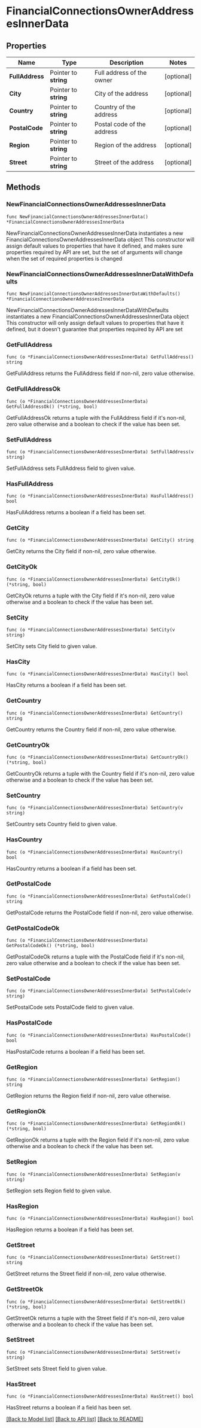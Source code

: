 # FinancialConnectionsOwnerAddressesInnerData

## Properties

Name | Type | Description | Notes
------------ | ------------- | ------------- | -------------
**FullAddress** | Pointer to **string** | Full address of the owner | [optional] 
**City** | Pointer to **string** | City of the address | [optional] 
**Country** | Pointer to **string** | Country of the address | [optional] 
**PostalCode** | Pointer to **string** | Postal code of the address | [optional] 
**Region** | Pointer to **string** | Region of the address | [optional] 
**Street** | Pointer to **string** | Street of the address | [optional] 

## Methods

### NewFinancialConnectionsOwnerAddressesInnerData

`func NewFinancialConnectionsOwnerAddressesInnerData() *FinancialConnectionsOwnerAddressesInnerData`

NewFinancialConnectionsOwnerAddressesInnerData instantiates a new FinancialConnectionsOwnerAddressesInnerData object
This constructor will assign default values to properties that have it defined,
and makes sure properties required by API are set, but the set of arguments
will change when the set of required properties is changed

### NewFinancialConnectionsOwnerAddressesInnerDataWithDefaults

`func NewFinancialConnectionsOwnerAddressesInnerDataWithDefaults() *FinancialConnectionsOwnerAddressesInnerData`

NewFinancialConnectionsOwnerAddressesInnerDataWithDefaults instantiates a new FinancialConnectionsOwnerAddressesInnerData object
This constructor will only assign default values to properties that have it defined,
but it doesn't guarantee that properties required by API are set

### GetFullAddress

`func (o *FinancialConnectionsOwnerAddressesInnerData) GetFullAddress() string`

GetFullAddress returns the FullAddress field if non-nil, zero value otherwise.

### GetFullAddressOk

`func (o *FinancialConnectionsOwnerAddressesInnerData) GetFullAddressOk() (*string, bool)`

GetFullAddressOk returns a tuple with the FullAddress field if it's non-nil, zero value otherwise
and a boolean to check if the value has been set.

### SetFullAddress

`func (o *FinancialConnectionsOwnerAddressesInnerData) SetFullAddress(v string)`

SetFullAddress sets FullAddress field to given value.

### HasFullAddress

`func (o *FinancialConnectionsOwnerAddressesInnerData) HasFullAddress() bool`

HasFullAddress returns a boolean if a field has been set.

### GetCity

`func (o *FinancialConnectionsOwnerAddressesInnerData) GetCity() string`

GetCity returns the City field if non-nil, zero value otherwise.

### GetCityOk

`func (o *FinancialConnectionsOwnerAddressesInnerData) GetCityOk() (*string, bool)`

GetCityOk returns a tuple with the City field if it's non-nil, zero value otherwise
and a boolean to check if the value has been set.

### SetCity

`func (o *FinancialConnectionsOwnerAddressesInnerData) SetCity(v string)`

SetCity sets City field to given value.

### HasCity

`func (o *FinancialConnectionsOwnerAddressesInnerData) HasCity() bool`

HasCity returns a boolean if a field has been set.

### GetCountry

`func (o *FinancialConnectionsOwnerAddressesInnerData) GetCountry() string`

GetCountry returns the Country field if non-nil, zero value otherwise.

### GetCountryOk

`func (o *FinancialConnectionsOwnerAddressesInnerData) GetCountryOk() (*string, bool)`

GetCountryOk returns a tuple with the Country field if it's non-nil, zero value otherwise
and a boolean to check if the value has been set.

### SetCountry

`func (o *FinancialConnectionsOwnerAddressesInnerData) SetCountry(v string)`

SetCountry sets Country field to given value.

### HasCountry

`func (o *FinancialConnectionsOwnerAddressesInnerData) HasCountry() bool`

HasCountry returns a boolean if a field has been set.

### GetPostalCode

`func (o *FinancialConnectionsOwnerAddressesInnerData) GetPostalCode() string`

GetPostalCode returns the PostalCode field if non-nil, zero value otherwise.

### GetPostalCodeOk

`func (o *FinancialConnectionsOwnerAddressesInnerData) GetPostalCodeOk() (*string, bool)`

GetPostalCodeOk returns a tuple with the PostalCode field if it's non-nil, zero value otherwise
and a boolean to check if the value has been set.

### SetPostalCode

`func (o *FinancialConnectionsOwnerAddressesInnerData) SetPostalCode(v string)`

SetPostalCode sets PostalCode field to given value.

### HasPostalCode

`func (o *FinancialConnectionsOwnerAddressesInnerData) HasPostalCode() bool`

HasPostalCode returns a boolean if a field has been set.

### GetRegion

`func (o *FinancialConnectionsOwnerAddressesInnerData) GetRegion() string`

GetRegion returns the Region field if non-nil, zero value otherwise.

### GetRegionOk

`func (o *FinancialConnectionsOwnerAddressesInnerData) GetRegionOk() (*string, bool)`

GetRegionOk returns a tuple with the Region field if it's non-nil, zero value otherwise
and a boolean to check if the value has been set.

### SetRegion

`func (o *FinancialConnectionsOwnerAddressesInnerData) SetRegion(v string)`

SetRegion sets Region field to given value.

### HasRegion

`func (o *FinancialConnectionsOwnerAddressesInnerData) HasRegion() bool`

HasRegion returns a boolean if a field has been set.

### GetStreet

`func (o *FinancialConnectionsOwnerAddressesInnerData) GetStreet() string`

GetStreet returns the Street field if non-nil, zero value otherwise.

### GetStreetOk

`func (o *FinancialConnectionsOwnerAddressesInnerData) GetStreetOk() (*string, bool)`

GetStreetOk returns a tuple with the Street field if it's non-nil, zero value otherwise
and a boolean to check if the value has been set.

### SetStreet

`func (o *FinancialConnectionsOwnerAddressesInnerData) SetStreet(v string)`

SetStreet sets Street field to given value.

### HasStreet

`func (o *FinancialConnectionsOwnerAddressesInnerData) HasStreet() bool`

HasStreet returns a boolean if a field has been set.


[[Back to Model list]](../README.md#documentation-for-models) [[Back to API list]](../README.md#documentation-for-api-endpoints) [[Back to README]](../README.md)



